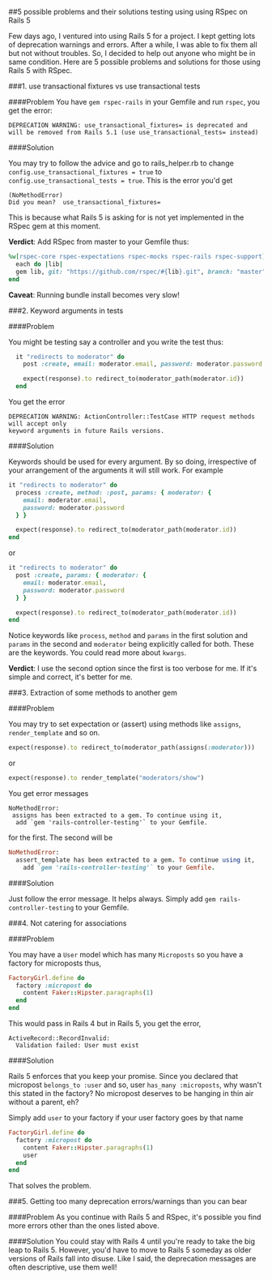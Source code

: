 ##5 possible problems and their solutions testing using using RSpec on Rails 5

Few days ago, I ventured into using Rails 5 for a project. I kept getting lots of deprecation warnings and errors. After a while, I was able to fix them all but not without troubles. So, I decided to help out anyone who might be in same condition. Here are 5 possible problems and solutions for those using Rails 5 with RSpec.

###1. use transactional fixtures vs use transactional tests

####Problem
You have `gem rspec-rails` in your Gemfile and run `rspec`, you get the error:

```
DEPRECATION WARNING: use_transactional_fixtures= is deprecated and will be removed from Rails 5.1 (use use_transactional_tests= instead)
```

####Solution

You may try to follow the advice and go to rails_helper.rb to change `config.use_transactional_fixtures = true` to `config.use_transactional_tests = true`. This is the error you'd get

```
(NoMethodError)
Did you mean?  use_transactional_fixtures=
```

This is because what Rails 5 is asking for is not yet implemented in the RSpec gem at this moment.

**Verdict**: Add RSpec from master to your Gemfile thus:

```ruby
%w[rspec-core rspec-expectations rspec-mocks rspec-rails rspec-support].
  each do |lib|
  gem lib, git: "https://github.com/rspec/#{lib}.git", branch: "master"
end
```

**Caveat**: Running bundle install becomes very slow!

###2. Keyword arguments in tests

####Problem

You might be testing say a controller and you write the test thus:

```ruby
  it "redirects to moderator" do
    post :create, email: moderator.email, password: moderator.password

    expect(response).to redirect_to(moderator_path(moderator.id))
  end
```

You get the error

```
DEPRECATION WARNING: ActionController::TestCase HTTP request methods will accept only
keyword arguments in future Rails versions.
```

####Solution

Keywords should be used for every argument. By so doing, irrespective of your arrangement of the arguments it will still work. For example 

```ruby
it "redirects to moderator" do
  process :create, method: :post, params: { moderator: {
    email: moderator.email,
    password: moderator.password
  } }

  expect(response).to redirect_to(moderator_path(moderator.id))
end
```

or

```ruby
it "redirects to moderator" do
  post :create, params: { moderator: {
    email: moderator.email,
    password: moderator.password
  } }

  expect(response).to redirect_to(moderator_path(moderator.id))
end
```

Notice keywords like `process`, `method` and `params` in the first solution and `params` in the second and `moderator` being explicitly called for both. These are the keywords. You could read more about `kwargs`.

**Verdict**: I use the second option since the first is too verbose for me. If it's simple and correct, it's better for me.

###3. Extraction of some methods to another gem

####Problem

You may try to set expectation or (assert) using methods like `assigns`, `render_template` and so on.

```ruby
expect(response).to redirect_to(moderator_path(assigns(:moderator)))
```
or

```ruby
expect(response).to render_template("moderators/show")
```

You get error messages 

```
NoMethodError:
 assigns has been extracted to a gem. To continue using it,
  add `gem 'rails-controller-testing'` to your Gemfile.
```
for the first. The second will be

```ruby
NoMethodError:
  assert_template has been extracted to a gem. To continue using it,
    add `gem 'rails-controller-testing'` to your Gemfile.
```

####Solution

Just follow the error message. It helps always. Simply add `gem rails-controller-testing` to your Gemfile.

###4. Not catering for associations

####Problem

You may have a `User` model which has many `Microposts` so you have a factory for microposts thus,

```ruby
FactoryGirl.define do
  factory :micropost do
    content Faker::Hipster.paragraphs(1)
  end
end
```

This would pass in Rails 4 but in Rails 5, you get the error,

```
ActiveRecord::RecordInvalid:
  Validation failed: User must exist
```

####Solution

Rails 5 enforces that you keep your promise. Since you declared that micropost `belongs_to :user` and so, user `has_many :microposts`, why wasn't this stated in the factory? No micropost deserves to be hanging in thin air without a parent, eh?

Simply add `user` to your factory if your user factory goes by that name

```ruby
FactoryGirl.define do
  factory :micropost do
    content Faker::Hipster.paragraphs(1)
    user
  end
end
```

That solves the problem.

###5. Getting too many deprecation errors/warnings than you can bear

####Problem
As you continue with Rails 5 and RSpec, it's possible you find more errors other than the ones listed above.

####Solution
You could stay with Rails 4 until you're ready to take the big leap to Rails 5. However, you'd have to move to Rails 5 someday as older versions of Rails fall into disuse. Like I said, the deprecation messages are often descriptive, use them well!
